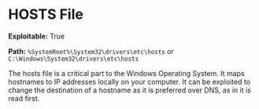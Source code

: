 # HOSTS File

**Exploitable:** True

**Path:** `%SystemRoot%\System32\drivers\etc\hosts` or `C:\Windows\System32\drivers\etc\hosts`

The hosts file is a critical part to the Windows Operating System. It maps hostnames to IP addresses locally on your computer. It can be exploited to change the destination of a hostname as it is preferred over DNS, as in it is read first.
